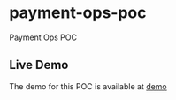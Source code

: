 # payment-ops-poc
Payment Ops POC

## Live Demo
The demo for this POC is available at [demo](./live_demo.mp4)
